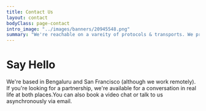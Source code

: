 ```yaml
---
title: Contact Us
layout: contact
bodyClass: page-contact
intro_image: "../images/banners/20945548.png" 
summary: "We're reachable on a vareity of protocols & transports. We prefer asynchronous communication via email"
---
```


# Say Hello

We're based in Bengaluru and  San Francisco (although we work remotely). If you're looking for a partnership, we're available for a conversation in real life at both places.You can also book a video chat <insert video conferencing tool> or talk to us asynchronously via email. 

